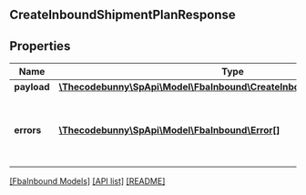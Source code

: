 ## CreateInboundShipmentPlanResponse

## Properties

Name | Type | Description | Notes
------------ | ------------- | ------------- | -------------
**payload** | [**\Thecodebunny\SpApi\Model\FbaInbound\CreateInboundShipmentPlanResult**](CreateInboundShipmentPlanResult.md) |  | [optional]
**errors** | [**\Thecodebunny\SpApi\Model\FbaInbound\Error[]**](Error.md) | A list of error responses returned when a request is unsuccessful. | [optional]

[[FbaInbound Models]](../) [[API list]](../../Api) [[README]](../../../README.md)
